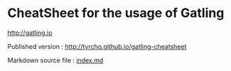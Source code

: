 # CheatSheet for the usage of Gatling

http://gatling.io

Published version : http://tyrcho.github.io/gatling-cheatsheet

Markdown source file : [index.md](index.md)


